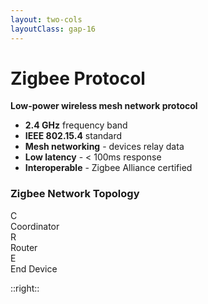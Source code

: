 ```yaml
---
layout: two-cols
layoutClass: gap-16
---
```


# Zigbee Protocol

**Low-power wireless mesh network protocol**

- **2.4 GHz** frequency band
- **IEEE 802.15.4** standard
- **Mesh networking** - devices relay data
- **Low latency** - < 100ms response
- **Interoperable** - Zigbee Alliance certified

<div class="grid grid-cols-1 gap-4">
  <div class="text-center">
    <h3 class="text-lg font-semibold mb-2">Zigbee Network Topology</h3>
    <div class="bg-gray-100 p-4 rounded-lg">
      <div class="flex justify-center items-center space-x-4 mb-4">
        <div class="w-8 h-8 bg-blue-500 rounded-full flex items-center justify-center text-white text-xs">C</div>
        <div class="text-sm">Coordinator</div>
      </div>
      <div class="flex justify-center items-center space-x-4 mb-2">
        <div class="w-6 h-6 bg-green-500 rounded-full flex items-center justify-center text-white text-xs">R</div>
        <div class="text-sm">Router</div>
      </div>
      <div class="flex justify-center items-center space-x-4">
        <div class="w-4 h-4 bg-orange-500 rounded-full flex items-center justify-center text-white text-xs">E</div>
        <div class="text-sm">End Device</div>
      </div>
    </div>
  </div>
</div> 

::right::

<div class="scale-75 origin-top mx-auto">
  <ZigbeeGraph />
</div>
